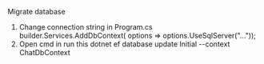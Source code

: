 Migrate database
1. Change connection string in Program.cs
   builder.Services.AddDbContext<ChatDbContext>(
    options => options.UseSqlServer("..."));
2. Open cmd in run this
    dotnet ef database update Initial --context ChatDbContext   

